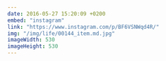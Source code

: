 ```yaml
---
date: 2016-05-27 15:20:09 +0200
embed: "instagram"
link: "https://www.instagram.com/p/BF6VSNWqd4R/"
img: "/img/life/00144_item.md.jpg"
imageWidth: 530
imageHeight: 530
---
```

